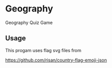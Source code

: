# Geography
Geography Quiz Game


## Usage

This progam uses flag svg files from

https://github.com/risan/country-flag-emoji-json



